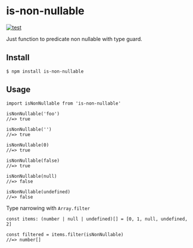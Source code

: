 # is-non-nullable

[![test](https://github.com/pnlybubbles/is-non-nullable/actions/workflows/test.yml/badge.svg)](https://github.com/pnlybubbles/is-non-nullable/actions/workflows/test.yml)

Just function to predicate non nullable with type guard.

## Install

```
$ npm install is-non-nullable
```

## Usage

```
import isNonNullable from 'is-non-nullable'

isNonNullable('foo')
//=> true

isNonNullable('')
//=> true

isNonNullable(0)
//=> true

isNonNullable(false)
//=> true

isNonNullable(null)
//=> false

isNonNullable(undefined)
//=> false
```

Type narrowing with `Array.filter`

```
const items: (number | null | undefined)[] = [0, 1, null, undefined, 2]

const filtered = items.filter(isNonNullable)
//=> number[]
```
